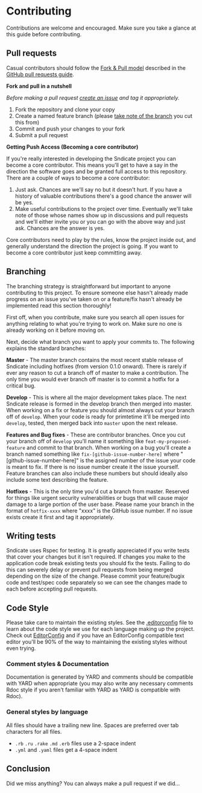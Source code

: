 # Contributing

Contributions are welcome and encouraged. Make sure you take a glance at this guide before contributing.

## Pull requests

Casual contributors should follow the [Fork & Pull model](https://help.github.com/articles/using-pull-requests/#fork--pull) described in the [GitHub pull requests guide](https://help.github.com/articles/using-pull-requests/).

__Fork and pull in a nutshell__

*Before making a pull request [create an issue](https://github.com/Sndicate/sndicate/issues) and tag it appropriately.*

1. Fork the repository and clone your copy
2. Create a named feature branch (please [take note of the branch](#branching) you cut this from)
3. Commit and push your changes to your fork
4. Submit a pull request

__Getting Push Access (Becoming a core contributor)__

If you're really interested in developing the Sndicate project you can become a core contributor. This means you'll get to have a say in the direction the software goes and be granted full access to this repository. There are a couple of ways to become a core contributor:

1. Just ask. Chances are we'll say no but it doesn't hurt. If you have a history of valuable contributions there's a good chance the answer will be yes.
2. Make useful contributions to the project over time. Eventually we'll take note of those whose names show up in discussions and pull requests and we'll either invite you or you can go with the above way and just ask. Chances are the answer is yes.

Core contributors need to play by the rules, know the project inside out, and generally understand the direction the project is going. If you want to become a core contributor just keep committing away.

## Branching

The branching strategy is straightforward but important to anyone contributing to this project. To ensure someone else hasn't already made progress on an issue you've taken on or a feature/fix hasn't already be implemented read this section thoroughly!

First off, when you contribute, make sure you search all open issues for anything relating to what you're trying to work on. Make sure no one is already working on it before moving on.

Next, decide what branch you want to apply your commits to. The following explains the standard branches:

__Master__ - The master branch contains the most recent stable release of Sndicate including hotfixes (from version 0.1.0 onward). There is rarely if ever any reason to cut a branch off of master to make a contribution. The only time you would ever branch off master is to commit a hotfix for a critical bug.

__Develop__ - This is where all the major development takes place. The next Sndicate release is formed in the develop branch then merged into master. When working on a fix or feature you should almost always cut your branch off of `develop`. When your code is ready for primtetime it'll be merged into `develop`, tested, then merged back into `master` upon the next release.

__Features and Bug fixes__ - These are contributor branches. Once you cut your branch off of `develop` you'll name it something like `feat-my-proposed-feature` and commit to that branch. When working on a bug you'll create a branch named something like `fix-[github-issue-number-here]` where "[github-issue-number-here]" is the assigned number of the issue your code is meant to fix. If there is no issue number create it the issue yourself. Feature branches can also include these numbers but should ideally also include some text describing the feature.

__Hotfixes__ - This is the only time you'd cut a branch from master. Reserved for things like urgent security vulnerabilities or bugs that will cause major damage to a large portion of the user base. Please name your branch in the format of `hotfix-xxxx` where "xxxx" is the GitHub issue number. If no issue exists create it first and tag it appropriately.

## Writing tests

Sndicate uses Rspec for testing. It is greatly appreciated if you write tests that cover your changes but it isn't required. If changes you make to the application code break existing tests you should fix the tests. Failing to do this can severely delay or prevent pull requests from being merged depending on the size of the change. Please commit your feature/bugix code and test/spec code separately so we can see the changes made to each before accepting pull requests.

## Code Style

Please take care to maintain the existing styles. See the [.editorconfig](.editorconfig) file to learn about the code style we use for each language making up the project. Check out [EditorConfig](http://EditorConfig.org) and if you have an EditorConfig compatible text editor you'll be 90% of the way to maintaining the existing styles without even trying.

### Comment styles & Documentation

Documentation is generated by YARD and comments should be compatible with YARD when appropriate (you may also write any necessary comments Rdoc style if you aren't familiar with YARD as YARD is compatible with Rdoc).

### General styles by language

All files should have a trailing new line. Spaces are preferred over tab characters for all files.

- `.rb` `.ru` `.rake` `.md` `.erb` files use a 2-space indent
- `.yml` and `.yaml` files get a 4-space indent

## Conclusion

Did we miss anything? You can always make a pull request if we did...
